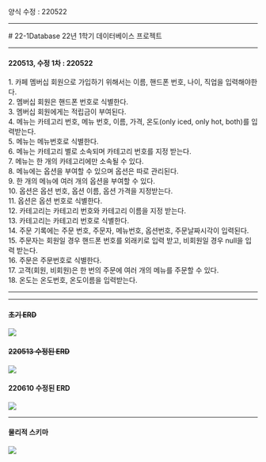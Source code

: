 양식 수정 : 220522
<hr>
# 22-1Database
22년 1학기 데이터베이스 프로젝트
<!--
<h1>카페 시스템</h1>
<br>
<h4>커피 카테고리 관리</h4>
커피의 카테고리 번호(기본키), 이름을 관리한다.<br>
<br>
<h5>커피 메뉴 관리</h5>
커피의 카테고리 번호(외래키), 메뉴 번호(기본키), 메뉴 이름, 온도(Only HOT or Only ICED or Both or Neither)를 관리한다.<br>
<br>
<h5>커피 옵션 관리</h5>
커피 옵션을 유료와 무료 기준으로 나눈다.<br>
커피 옵션을 기준과 함께 메뉴로 등록한다. <br>
<br>
<h5>일일 주문 관리</h5>
주문 번호, 메뉴번호, 메뉴 이름, 주문날짜시각을 관리한다.<br>
<br>
<h5>멤버십 회원 관리</h5>
회원번호 , 이름, 전화번호, 포인트 점수를 관리한다.<br>
<hr>
<hr>
<h6>커피 메뉴관리</h6>
<h7>카테고리, 메뉴 이름, 가격, 온도(HOT or ICED or Both or Neither)</h7>
<br>-> 카테고리 별 view 생성
<br>
<h6>커피 옵션관리</h6>
<table>
  <thead>
    <th>옵션 이름</th>
    <th>옵션 번호</th>
  </thead>
  <tbody>
    <tr>
      <td>유료 옵션</td>
      <td>01</td>
    </tr>
    <tr>
      <td>무료 옵션</td>
      <td>02</td>
    </tr>
  </tbody>
</table>
<h6>커피 일일주문관리</h6>
<br><h6>멤버십 회원관리</h6>
-->
<br>
<hr>
<h4>220513, 수정 1차 : 220522</h4>
1. 카페 멤버십 회원으로 가입하기 위해서는 이름, 핸드폰 번호, 나이, 직업을 입력해야한다.<br>
2. 멤버십 회원은 핸드폰 번호로 식별한다.<br>
3. 멤버십 회원에게는 적립금이 부여된다.<br>
4. 메뉴는 카테고리 번호, 메뉴 번호, 이름, 가격, 온도(only iced, only hot, both)를 입력받는다.<br>
5. 메뉴는 메뉴번호로 식별한다.<br>
6. 메뉴는 카테고리 별로 소속되며 카테고리 번호를 지정 받는다.<br>
7. 메뉴는 한 개의 카테고리에만 소속될 수 있다.<br>
8. 메뉴에는 옵션을 부여할 수 있으며 옵션은 따로 관리된다.<br>
9. 한 개의 메뉴에 여러 개의 옵션을 부여할 수 있다.<br>
10. 옵션은 옵션 번호, 옵션 이름, 옵션 가격을 지정받는다.<br>
11. 옵션은 옵션 번호로 식별한다.<br>
12. 카테고리는 카테고리 번호와 카테고리 이름을 지정 받는다.<br>
13. 카테고리는 카테고리 번호로 식별한다.<br>
14. 주문 기록에는 주문 번호, 주문자, 메뉴번호, 옵션번호, 주문날짜시각이 입력된다.<br>
15. 주문자는 회원일 경우 핸드폰 번호를 외래키로 입력 받고, 비회원일 경우 null을 입력 받는다.<br>
16. 주문은 주문번호로 식별한다.<br>
17. 고객(회원, 비회원)은 한 번의 주문에 여러 개의 메뉴를 주문할 수 있다.<br>
18. 온도는 온도번호, 온도이름을 입력받는다.<br>
<hr>
<hr>
<h4><del>초기 ERD</del></h4>
<img src="https://user-images.githubusercontent.com/69462861/161521731-15e61450-b19a-4882-b201-e6cbbb56dec7.png"></img>
<h4><del>220513 수정된 ERD</del></h4>
<img src="https://user-images.githubusercontent.com/69462861/169690290-35926efd-b454-484f-bde6-996045f75d35.png"></img>
<h4>220610 수정된 ERD</h4>
<img src="https://user-images.githubusercontent.com/69462861/173021686-16839b00-0f11-4fb4-a815-476b52d47c65.jpg"></img>
<hr>
<h4>물리적 스키마</h4>
<img src="https://user-images.githubusercontent.com/69462861/169866825-d330c4c8-e6e1-4525-a20b-f3eff577bc75.png"></img>
